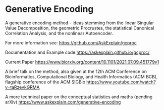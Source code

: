 # Generative Encoding

A generative encoding method - ideas stemming from the linear Singular Value Decomposition, the geometric Procrustes, the statistical Canonical Correlation Analysis, and the nonlinear Autoencoder.

For more information see:
https://github.com/AskExplain/gcproc

Documentation and Example code https://askexplain.github.io/gcproc/

Current Paper https://www.biorxiv.org/content/10.1101/2021.07.09.451779v1

A brief talk on the method, also given at the 12th ACM Conference on Bioinformatics, Computational Biology, and Health Informatics (ACM BCB), flagship conference of the ACM SIGBio https://www.youtube.com/watch?v=taRzevkGRMA

A more technical paper on the conceptual statistics and maths (pending arXiv) https://www.askexplain.com/generative-encoding
